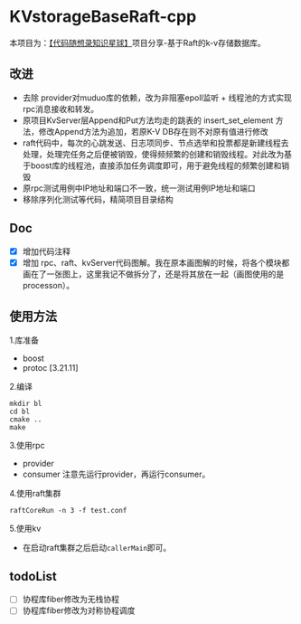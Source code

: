 # KVstorageBaseRaft-cpp

本项目为：[【代码随想录知识星球】](https://www.programmercarl.com/other/project_fenbushi.html)项目分享-基于Raft的k-v存储数据库。 

## 改进
* 去除 provider对muduo库的依赖，改为非阻塞epoll监听 + 线程池的方式实现rpc消息接收和转发。
* 原项目KvServer层Append和Put方法均走的跳表的 insert_set_element 方法，修改Append方法为追加，若原K-V DB存在则不对原有值进行修改
* raft代码中，每次的心跳发送、日志项同步、节点选举和投票都是新建线程去处理，处理完任务之后便被销毁，使得频频繁的创建和销毁线程。对此改为基于boost库的线程池，直接添加任务调度即可，用于避免线程的频繁创建和销毁
* 原rpc测试用例中IP地址和端口不一致，统一测试用例IP地址和端口
* 移除序列化测试等代码，精简项目目录结构

## Doc
- [x] 增加代码注释
- [x] 增加 rpc、raft、kvServer代码图解。我在原本画图解的时候，将各个模块都画在了一张图上，这里我记不做拆分了，还是将其放在一起（画图使用的是 processon）。

## 使用方法
1.库准备
- boost
- protoc [3.21.11]

2.编译
```
mkdir bl
cd bl
cmake ..
make
```

3.使用rpc
- provider
- consumer
注意先运行provider，再运行consumer。

4.使用raft集群
```
raftCoreRun -n 3 -f test.conf
```

5.使用kv
* 在启动raft集群之后启动`callerMain`即可。

## todoList
- [ ] 协程库fiber修改为无栈协程
- [ ] 协程库fiber修改为对称协程调度
